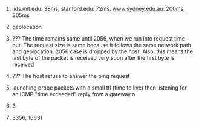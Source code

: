 1. lids.mit.edu: 38ms, stanford.edu: 72ms, www.sydney.edu.au: 200ms, 305ms
2. geolocation
3. ??? The time remains same until 2056, when we run into request time out. The request size is same because it follows the same network path and geolocation. 2056 case is dropped by the host. Also, this means the last byte of the packet is received very soon after the first byte is received
4. ??? The host refuse to answer the ping request
5.  launching probe packets with a small ttl (time to live) then listening for an ICMP "time exceeded" reply from a gateway.o

9. 3
10. 3356, 16631

